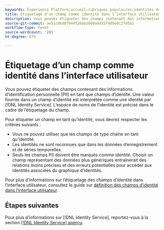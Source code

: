 ```yaml
---
keywords: Experience Platform;accueil;rubriques populaires;identités des étiquettes
title: Étiquetage d’un champ comme identité dans l’interface utilisateur
description: Vous pouvez étiqueter des champs contenant des informations d’identification personnelle (PII) en tant que champs d’identité. Identity Service interprète comme identité les valeurs fournies dans un champ d’identité. L’espace de noms de l’identité est précisé dans le cadre de l’étiquetage du champ.
source-git-commit: ae51c9bd07944f26be2809a6d15f9d9e8c2fd5a1
workflow-type: tm+mt
source-wordcount: '201'
ht-degree: 67%

---
```


# Étiquetage d’un champ comme identité dans l’interface utilisateur

Vous pouvez étiqueter des champs contenant des informations d’identification personnelle (PII) en tant que champs d’identité. Une valeur fournie dans un champ d’identité est interprétée comme une identité par [!DNL Identity Service]. L’espace de noms de l’identité est précisé dans le cadre de l’étiquetage du champ.

Pour étiqueter un champ en tant qu’identité, vous devrez respecter les critères suivants :

* Vous ne pouvez utiliser que les champs de type chaîne en tant qu’identité.
* Les identités ne sont reconnues que dans les données d’enregistrement et de séries temporelles.
* Seuls les champs PII doivent être marqués comme identité. Choisir un champ représentant des données plus génériques entraînerait des relations moins précises et des erreurs potentielles pour accéder aux identités associées du graphique d’identités.

Pour plus d’informations sur l’étiquetage des champs d’identité dans l’interface utilisateur, consultez le guide sur [définition des champs d’identité dans l’interface utilisateur](../../xdm/ui/fields/identity.md).

## Étapes suivantes

Pour plus d’informations sur [!DNL Identity Service], reportez-vous à la section [[!DNL Identity Service] aperçu](../home.md).
